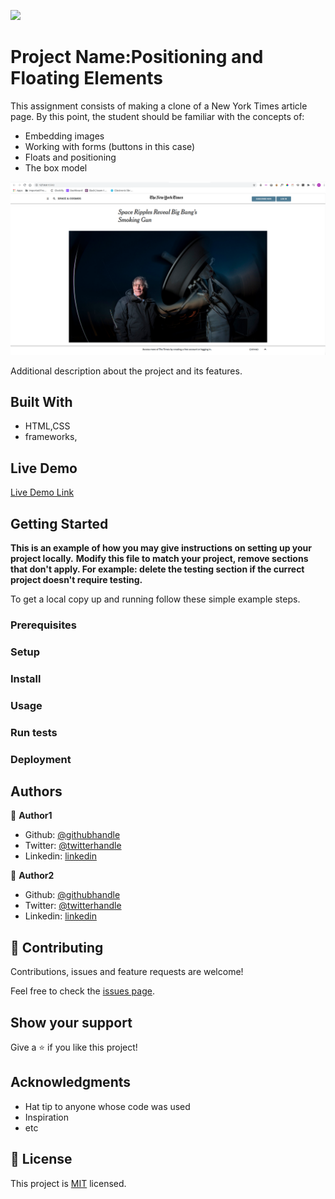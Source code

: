 ![](https://img.shields.io/badge/Microverse-blueviolet)

# Project Name:Positioning and Floating Elements

This assignment consists of making a clone of a New York Times article page. By this point, the student should be familiar with the concepts of:

* Embedding images
* Working with forms (buttons in this case)
* Floats and positioning
* The box model

![screenshot](https://github.com/edxco/NYTimes-clone/blob/nyfeatures/photos/screenshot-nyt-clone.png)

Additional description about the project and its features.

## Built With

- HTML,CSS
- frameworks,

## Live Demo

[Live Demo Link](https://edxco.github.io/NYTimes-clone/)

## Getting Started

**This is an example of how you may give instructions on setting up your project locally.**
**Modify this file to match your project, remove sections that don't apply. For example: delete the testing section if the currect project doesn't require testing.**

To get a local copy up and running follow these simple example steps.

### Prerequisites

### Setup

### Install

### Usage

### Run tests

### Deployment

## Authors

👤 **Author1**

- Github: [@githubhandle](https://github.com/TheWiscoKid)
- Twitter: [@twitterhandle](https://twitter.com/@thekidfromwisco)
- Linkedin: [linkedin](https://www.linkedin.com/in/ramon-carrillo-54525a1ab/)

👤 **Author2**

- Github: [@githubhandle](https://github.com/edxco)
- Twitter: [@twitterhandle](https://twitter.com/lalo_nbc)
- Linkedin: [linkedin](https://www.linkedin.com/in/eduardo-n-baeza/)

## 🤝 Contributing

Contributions, issues and feature requests are welcome!

Feel free to check the [issues page](issues/).

## Show your support

Give a ⭐️ if you like this project!

## Acknowledgments

- Hat tip to anyone whose code was used
- Inspiration
- etc

## 📝 License

This project is [MIT](lic.url) licensed.
